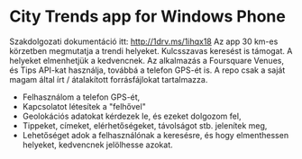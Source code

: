 City Trends app for Windows Phone
===============

Szakdolgozati dokumentáció itt: http://1drv.ms/1ihqx18  Az app 30 km-es körzetben megmutatja a trendi helyeket. Kulcsszavas keresést is támogat. A helyeket elmenhetjük a kedvencnek. Az alkalmazás a Foursquare Venues, és Tips API-kat használja, továbbá a telefon GPS-ét is. A repo csak a saját magam által írt / átalakított forrásfájlokat tartalmazza.

- Felhasználom a telefon GPS-ét,
- Kapcsolatot létesítek a "felhővel"
- Geolokációs adatokat kérdezek le, és ezeket dolgozom fel,
- Tippeket, címeket, elérhetőségeket, távolságot stb. jelenítek meg,
- Lehetőséget adok a felhasználónak a keresésre, és hogy elmenthessen helyeket,
  kedvencnek jelölhesse azokat.
